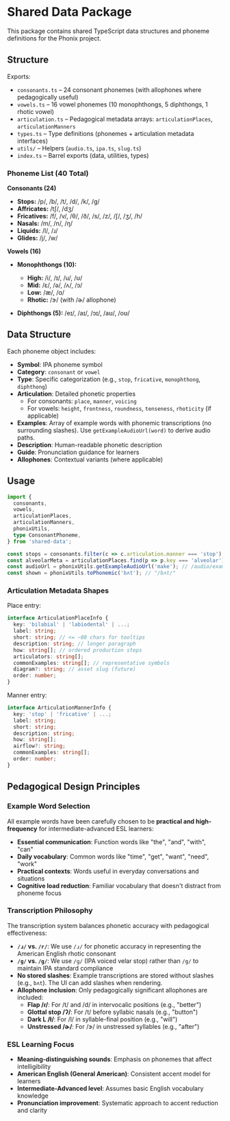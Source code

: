 # Shared Data Package

This package contains shared TypeScript data structures and phoneme definitions for the Phonix project.

## Structure

Exports:

- `consonants.ts` – 24 consonant phonemes (with allophones where pedagogically useful)
- `vowels.ts` – 16 vowel phonemes (10 monophthongs, 5 diphthongs, 1 rhotic vowel)
- `articulation.ts` – Pedagogical metadata arrays: `articulationPlaces`, `articulationManners`
- `types.ts` – Type definitions (phonemes + articulation metadata interfaces)
- `utils/` – Helpers (`audio.ts`, `ipa.ts`, `slug.ts`)
- `index.ts` – Barrel exports (data, utilities, types)

### Phoneme List (40 Total)

**Consonants (24)**

- **Stops:** /p/, /b/, /t/, /d/, /k/, /ɡ/
- **Affricates:** /tʃ/, /dʒ/
- **Fricatives:** /f/, /v/, /θ/, /ð/, /s/, /z/, /ʃ/, /ʒ/, /h/
- **Nasals:** /m/, /n/, /ŋ/
- **Liquids:** /l/, /ɹ/
- **Glides:** /j/, /w/

**Vowels (16)**

- **Monophthongs (10):**
  - **High:** /i/, /ɪ/, /u/, /ʊ/
  - **Mid:** /ɛ/, /ə/, /ʌ/, /ɔ/
  - **Low:** /æ/, /ɑ/
  - **Rhotic:** /ɝ/ (with /ɚ/ allophone)

- **Diphthongs (5):** /eɪ/, /aɪ/, /ɔɪ/, /aʊ/, /oʊ/

## Data Structure

Each phoneme object includes:

- **Symbol**: IPA phoneme symbol
- **Category**: `consonant` or `vowel`
- **Type**: Specific categorization (e.g., `stop`, `fricative`, `monophthong`, `diphthong`)
- **Articulation**: Detailed phonetic properties
  - For consonants: `place`, `manner`, `voicing`
  - For vowels: `height`, `frontness`, `roundness`, `tenseness`, `rhoticity` (if applicable)
- **Examples**: Array of example words with phonemic transcriptions (no surrounding slashes). Use `getExampleAudioUrl(word)` to derive audio paths.
- **Description**: Human-readable phonetic description
- **Guide**: Pronunciation guidance for learners
- **Allophones**: Contextual variants (where applicable)

## Usage

```ts
import {
  consonants,
  vowels,
  articulationPlaces,
  articulationManners,
  phonixUtils,
  type ConsonantPhoneme,
} from 'shared-data';

const stops = consonants.filter(c => c.articulation.manner === 'stop');
const alveolarMeta = articulationPlaces.find(p => p.key === 'alveolar');
const audioUrl = phonixUtils.getExampleAudioUrl('make'); // /audio/examples/make.mp3
const shown = phonixUtils.toPhonemic('bʌt'); // "/bʌt/"
```

### Articulation Metadata Shapes

Place entry:
```ts
interface ArticulationPlaceInfo {
  key: 'bilabial' | 'labiodental' | ...;
  label: string;
  short: string; // <= ~80 chars for tooltips
  description: string; // longer paragraph
  how: string[]; // ordered production steps
  articulators: string[];
  commonExamples: string[]; // representative symbols
  diagram?: string; // asset slug (future)
  order: number;
}
```

Manner entry:
```ts
interface ArticulationMannerInfo {
  key: 'stop' | 'fricative' | ...;
  label: string;
  short: string;
  description: string;
  how: string[];
  airflow?: string;
  commonExamples: string[];
  order: number;
}
```

## Pedagogical Design Principles

### Example Word Selection

All example words have been carefully chosen to be **practical and high-frequency** for intermediate-advanced ESL learners:

- **Essential communication**: Function words like "the", "and", "with", "can"
- **Daily vocabulary**: Common words like "time", "get", "want", "need", "work"
- **Practical contexts**: Words useful in everyday conversations and situations
- **Cognitive load reduction**: Familiar vocabulary that doesn't distract from phoneme focus

### Transcription Philosophy

The transcription system balances phonetic accuracy with pedagogical effectiveness:

- **`/ɹ/` vs. `/r/`**: We use `/ɹ/` for phonetic accuracy in representing the American English rhotic consonant
- **`/ɡ/` vs. `/g/`**: We use `/ɡ/` (IPA voiced velar stop) rather than `/g/` to maintain IPA standard compliance
- **No stored slashes**: Example transcriptions are stored without slashes (e.g., `bʌt`). The UI can add slashes when rendering.
- **Allophone inclusion**: Only pedagogically significant allophones are included:
  - **Flap /ɾ/**: For /t/ and /d/ in intervocalic positions (e.g., "better")
  - **Glottal stop /ʔ/**: For /t/ before syllabic nasals (e.g., "button")  
  - **Dark L /ɫ/**: For /l/ in syllable-final position (e.g., "will")
  - **Unstressed /ɚ/**: For /ɝ/ in unstressed syllables (e.g., "after")

### ESL Learning Focus

- **Meaning-distinguishing sounds**: Emphasis on phonemes that affect intelligibility
- **American English (General American)**: Consistent accent model for learners
- **Intermediate-Advanced level**: Assumes basic English vocabulary knowledge
- **Pronunciation improvement**: Systematic approach to accent reduction and clarity